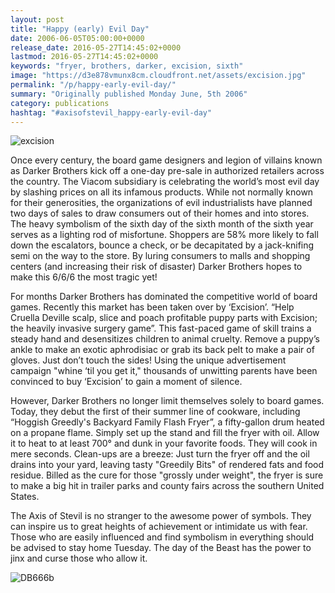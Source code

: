 ```yaml
---
layout: post
title: "Happy (early) Evil Day"
date: 2006-06-05T05:00:00+0000
release_date: 2016-05-27T14:45:02+0000
lastmod: 2016-05-27T14:45:02+0000
keywords: "fryer, brothers, darker, excision, sixth"
image: "https://d3e878vmunx8cm.cloudfront.net/assets/excision.jpg"
permalink: "/p/happy-early-evil-day/"
summary: "Originally published Monday June, 5th 2006"
category: publications
hashtag: "#axisofstevil_happy-early-evil-day"
---
```


[Id_1]: https://d3e878vmunx8cm.cloudfront.net/assets/excision.jpg "excision"[Id_2]: https://d3e878vmunx8cm.cloudfront.net/assets/DB666b.jpg "DB666b"
![excision][Id_1]

Once every century, the board game designers and legion of villains known as Darker Brothers kick off a one-day pre-sale in authorized retailers across the country. The Viacom subsidiary is celebrating the world’s most evil day by slashing prices on all its infamous products. While not normally known for their generosities, the organizations of evil industrialists have planned two days of sales to draw consumers out of their homes and into stores. The heavy symbolism of the sixth day of the sixth month of the sixth year serves as a lighting rod of misfortune. Shoppers are 58% more likely to fall down the escalators, bounce a check, or be decapitated by a jack-knifing semi on the way to the store. By luring consumers to malls and shopping centers (and increasing their risk of disaster) Darker Brothers hopes to make this 6/6/6 the most tragic yet!

For months Darker Brothers has dominated the competitive world of board games. Recently this market has been taken over by ‘Excision’. “Help Cruella Deville scalp, slice and poach profitable puppy parts with Excision; the heavily invasive surgery game”. This fast-paced game of skill trains a steady hand and desensitizes children to animal cruelty. Remove a puppy’s ankle to make an exotic aphrodisiac or grab its back pelt to make a pair of gloves. Just don’t touch the sides! Using the unique advertisement campaign "whine ‘til you get it," thousands of unwitting parents have been convinced to buy ‘Excision’ to gain a moment of silence.

However, Darker Brothers no longer limit themselves solely to board games. Today, they debut the first of their summer line of cookware, including “Hoggish Greedly's Backyard Family Flash Fryer”, a fifty-gallon drum heated on a propane flame. Simply set up the stand and fill the fryer with oil. Allow it to heat to at least 700° and dunk in your favorite foods. They will cook in mere seconds. Clean-ups are a breeze: Just turn the fryer off and the oil drains into your yard, leaving tasty "Greedily Bits" of rendered fats and food residue. Billed as the cure for those "grossly under weight", the fryer is sure to make a big hit in trailer parks and county fairs across the southern United States. 

The Axis of Stevil is no stranger to the awesome power of symbols. They can inspire us to great heights of achievement or intimidate us with fear. Those who are easily influenced and find symbolism in everything should be advised to stay home Tuesday. The day of the Beast has the power to jinx and curse those who allow it.

![DB666b][Id_2]
